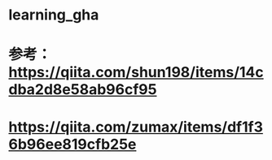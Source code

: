 # learning_gha
# 参考： https://qiita.com/shun198/items/14cdba2d8e58ab96cf95
# https://qiita.com/zumax/items/df1f36b96ee819cfb25e
